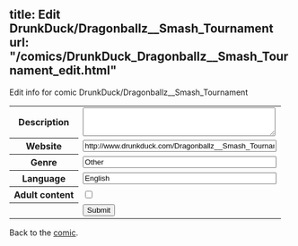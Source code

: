 title: Edit DrunkDuck/Dragonballz__Smash_Tournament
url: "/comics/DrunkDuck_Dragonballz__Smash_Tournament_edit.html"
---
Edit info for comic DrunkDuck/Dragonballz__Smash_Tournament

<form name="comic" action="http://gaepostmail.appspot.com/comic/" method="post">
<table class="comicinfo">
<tr>
<th>Description</th><td><textarea name="description" cols="40" rows="3"></textarea></td>
</tr>
<tr>
<th>Website</th><td><input type="text" name="url" value="http://www.drunkduck.com/Dragonballz__Smash_Tournament/" size="40"/></td>
</tr>
<tr>
<th>Genre</th><td><input type="text" name="genre" value="Other" size="40"/></td>
</tr>
<tr>
<th>Language</th><td><input type="text" name="language" value="English" size="40"/></td>
</tr>
<tr>
<th>Adult content</th><td><input type="checkbox" name="adult" value="adult" /></td>
</tr>
<tr>
<th></th><td>
<input type="hidden" name="comic" value="DrunkDuck_Dragonballz__Smash_Tournament" />
<input type="submit" name="submit" value="Submit" />
</td>
</tr>
</table>
</form>

Back to the [comic](DrunkDuck_Dragonballz__Smash_Tournament.html).
